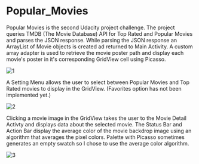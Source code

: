 # Popular_Movies

Popular Movies is the second Udacity project challenge. The project queries TMDB (The Movie Database) API 
for Top Rated and Popular Movies and parses the JSON response. While parsing the JSON response an ArrayList
of Movie objects is created ad returned to Main Activity. A custom array adapter is used to retrieve the
movie poster path and display each movie's poster in it's corresponding GridView cell using Picasso.

![1](https://user-images.githubusercontent.com/5784029/40395370-b8acd0a0-5df5-11e8-8ca4-e8a2a05ea756.png)

A Setting Menu allows the user to select between Popular Movies and Top Rated movies to display in the
GridView. (Favorites option has not been implemented yet.)

![2](https://user-images.githubusercontent.com/5784029/40395598-e020058e-5df6-11e8-812f-69bd6697128d.png)

Clicking a movie image in the GridView takes the user to the Movie Detail Activty and displays data about
the selected movie. The Status Bar and Action Bar display the average color of the movie backdrop image
using an algorithm that averages the pixel colors. Palette with Picasso sometimes generates an empty
swatch so I chose to use the average color algorithm.

![3](https://user-images.githubusercontent.com/5784029/40395694-4ee2ef9a-5df7-11e8-9ebc-5624f6c02c67.png)

